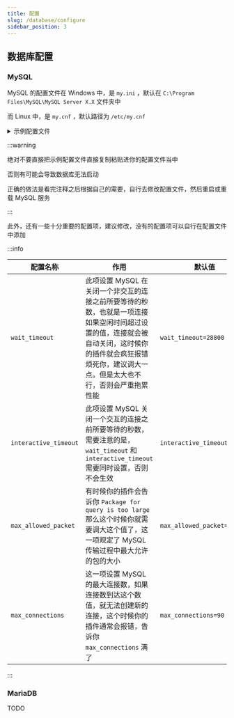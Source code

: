 ```yaml
---
title: 配置
slug: /database/configure
sidebar_position: 3
---
```


## 数据库配置

### MySQL

MySQL 的配置文件在 Windows 中，是 `my.ini` ，默认在 `C:\Program Files\MySQL\MySQL Server X.X` 文件夹中

而 Linux 中，是 `my.cnf` ，默认路径为 `/etc/my.cnf`

<details>
  <summary>示例配置文件</summary>

```ini
[client]

port=3306

[mysql]

default-character-set=utf8

[mysqld]

port = 3306

#设置 MySQL 的端口

socket = /tmp/mysql.sock

#设置mysql的安装目录，别动

basedir=F:\\Hzq Soft\\MySql Server 51GA

#设置mysql数据库的数据的存放目录，如果你觉得原来存放数据库的地方不够用了可以迁到其他地方去

#但是要注意把原来的存放目录里面的东西迁移到那个地方去

datadir=F:\\Hzq Soft\\MySql Server 51GA\\data

#innodb_log_arch_dir 默认datadir

#innodb_log_group_home_dir  默认datadir

#设置mysql服务器的字符集，默认编码

default-character-set=utf8

#连接数的操作系统监听队列数量，如果经常出现“拒绝连接”错误可适当增加此值

back_log = 50

#不使用接听TCP / IP端口方法，mysqld通过命名管道连接

#skip-networking

#最大连接数量

#有时候插件会因为这个值太小而报错，建议设置大一点，比如 65536 ，甚至有时候这都不够

max_connections = 90

#打开表的线程数量限定，最大4096，除非用mysqld_safe打开限制

table_open_cache = 2048

#MySql 服务接收针对每个进程最大查询包大小

max_allowed_packet = 16M

#作用于SQL查询单笔处理使用的内存缓存，如果一笔操作的二进制数据超过了限定大小，将会在磁盘上开辟空间处理，一般设为 1-2M即可，默认1M

binlog_cache_size = 2M

#单个内存表的最大值限定

max_heap_table_size = 64M

#为每个线程分配的排序缓冲大小

sort_buffer_size = 8M

#join 连表操作的缓冲大小，根据实际业务来设置，默认8M

join_buffer_size = 32M

#操作多少个离开连接的线程的缓存

thread_cache_size = 8

#并发线程数量，默认为8，可适当增加到2倍以内。如果有多个CPU可以乘 上CPU的数量。双核CPU可以乘 上当前最核数再乘 上70%-85%

thread_concurrency = 16

#专用于具体SQL的缓存，如果提交的查询与几次中的某查询相同，并且在query缓存中存在，则直接返回缓存中的结果。

query_cache_size = 64M

#对应上一条设置，当查询的结果超过下面设置的大小时，将不会趣入到上面设置的缓存区中，避免了一个大的结果占据大量缓存。

query_cache_limit = 2M

#设置加全文检索中的最小单词长度。

#ft_min_word_len = 4

#CREATE TABLE 语句的默认表类型，如果不自己指定类型，则使用下行的类型

default-storage-engine = InnoDB

#线程堆栈大小，mysql说它自己用的堆栈大小不超过64K。这个值可适当设高一点(在RCA的项目中都是共用同一个数据库连接的)，默认192K

thread_stack = 800K

#设置事务处理的级别，默认 REPEATABLE-READ，一般用它就即可，以下二行按顺序对应，

#可读写未提交的数据，创建未提交的数据副本读写，未提交之前可读不可写，只允许串行序列招行事务。

# READ-UNCOMMITTED， READ-COMMITTED， REPEATABLE-READ， SERIALIZABLE

transaction_isolation = REPEATABLE-READ

#单一内存临时表在内存中的大小，超过此值自动转换到磁盘操作

tmp_table_size = 64M

#启动二进制日志功能，可通过它实现时间点恢复最新的备份

#log-bin=mysql-bin

#二进制日志格式，对就上一条，-建议混合格式

#binlog_format=mixed

#对应上一条，如果一个查询超过了下条设定的时间则执行上一条。

long_query_time = 2

#自定义主机ID识别符，用于主从或多服务器之间识别，为 一个 int 类型

server-id = 1

#一般用来缓存MyISAM表的主键，也用于临时的磁盘表缓存主键，上面多次出现临时磁盘表，所以就算不用MyISAM也最好为其设置一个不小的值，默认32M

key_buffer_size = 56M

#全表扫描MyISAM表时的缓存，每个线程拥有下行的大小。

read_buffer_size = 2M

#排序操作时与磁盘之间的缓存，分到每个线程，默认16M

read_rnd_buffer_size = 16M

#MyISAM使用特殊树形进行批量插入时的缓存，如insert ... values(..)(..)(..)

bulk_insert_buffer_size = 64M

#MyISAM索引文件的最大限定，

myisam_max_sort_file_size = 12G

#如果一个myisam表有一个以上的索引， MyISAM可以使用一个以上线程来排序并行它们。较耗硬件资源，如果你的环境不错，可以增加此值。

myisam_repair_threads = 2

#自动检查和修复无法正确关闭MyISAM表。

myisam_recover

# *** INNODB Specific options ***

#开启下条将会禁用 INNODB

#skip-innodb

#一般不用设置或者说设了也没多大用，InnoDB会自己与操作系统交互管理其附加内存池所使用InnoDB的存储数据的大小

innodb_additional_mem_pool_size = 16M

#innodb整体缓冲池大小，不宜过大，设为本地内存的 50%-75% 比较合适，在本机开发过程中可以设得较小一点如 64M，256M

innodb_buffer_pool_size = 256M

#InnoDB的数据存储在一个或多个数据文件组成的表空间

innodb_data_file_path = ibdata1:10M:autoextend

#用于异步IO操作的线程数量，默认为 4 ，可适当提高

innodb_file_io_threads = 8

#线程数内允许的InnoDB内核，不宜太高

innodb_thread_concurrency = 14

#InnoDB的事务日志快存行为，默认为 1，为0可减轻磁盘I/0操作，还有以为2

innodb_flush_log_at_trx_commit = 1

#InnoDB的用于的缓冲日志数据的大小

innodb_log_buffer_size = 16M

#日志文件，可设置为25%-90%的总体缓存大小，默认 256M. 修改此项要先删除datadir\ib_logfileXXX

innodb_log_file_size = 256M

#日志组数量，默认为3

innodb_log_files_in_group = 3

#InnoDB的日志文件位置。默认是MySQL的datadir

#innodb_log_group_home_dir

#InnoDB最大允许的脏页缓冲池的百分比，默认90

innodb_max_dirty_pages_pct = 90

#事务死锁超时设定

innodb_lock_wait_timeout = 120

```

</details>

:::warning

绝对不要直接把示例配置文件直接复制粘贴进你的配置文件当中

否则有可能会导致数据库无法启动

正确的做法是看完注释之后根据自己的需要，自行去修改配置文件，然后重启或重载 MySQL 服务

:::

此外，还有一些十分重要的配置项，建议修改，没有的配置项可以自行在配置文件中添加

:::info

|配置名称       |   作用         |       默认值           |    推荐值      |
|---------------|----------------|-----------------|------------|
|`wait_timeout` |     此项设置 MySQL 在关闭一个非交互的连接之前所要等待的秒数，也就是一项连接如果空闲时间超过设置的值，连接就会被自动关闭，这时候你的插件就会疯狂报错烦死你，建议调大一点。但是太大也不行，否则会严重拖累性能           |      `wait_timeout=28800`        |  86400
|`interactive_timeout` |   此项设置 MySQL 关闭一个交互的连接之前所要等待的秒数，需要注意的是， `wait_timeout` 和 `interactive_timeout` 需要同时设置，否则不会生效  | `interactive_timeout=28800`|  86400 |
|`max_allowed_packet`   | 有时候你的插件会告诉你 `Package for query is too large` 那么这个时候你就需要调大这个值了，这一项规定了 MySQL 传输过程中最大允许的包的大小 | `max_allowed_packet=1M`  | 看情况 |
|`max_connections`  |   这一项设置 MySQL 的最大连接数，如果连接数到达这个数值，就无法创建新的连接，这个时候你的插件通常会报错，告诉你 `max_connections` 满了  |   `max_connections=90`   |   32768 |

:::

### MariaDB

TODO